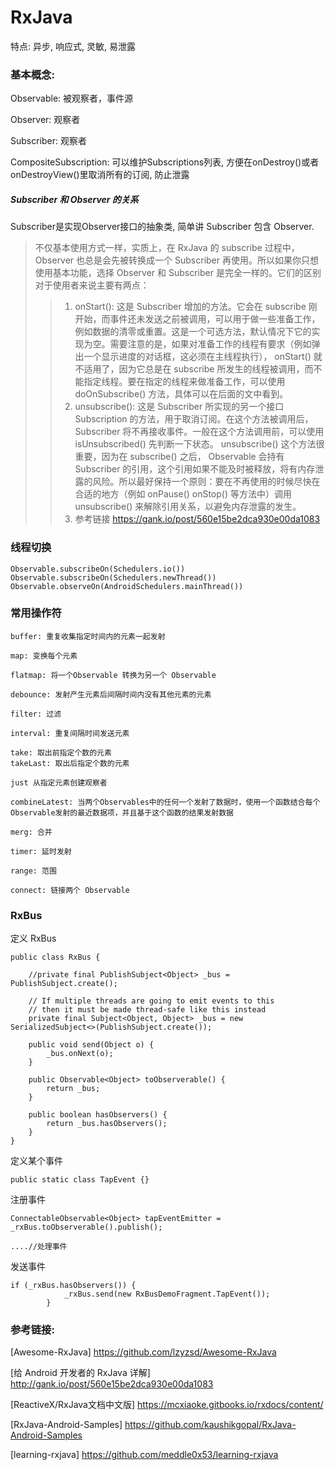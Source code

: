 # RxJava

特点: 异步, 响应式, 灵敏, 易泄露

### 基本概念:

Observable: 被观察者，事件源

Observer: 观察者

Subscriber: 观察者

CompositeSubscription: 可以维护Subscriptions列表, 方便在onDestroy()或者onDestroyView()里取消所有的订阅, 防止泄露

##### Subscriber 和 Observer 的关系

Subscriber是实现Observer接口的抽象类, 简单讲 
Subscriber 包含 Observer. 

>不仅基本使用方式一样，实质上，在 RxJava 的 subscribe 过程中，Observer 也总是会先被转换成一个 Subscriber 再使用。所以如果你只想使用基本功能，选择 Observer 和 Subscriber 是完全一样的。它们的区别对于使用者来说主要有两点：
>> 1. onStart(): 这是 Subscriber 增加的方法。它会在 subscribe 刚开始，而事件还未发送之前被调用，可以用于做一些准备工作，例如数据的清零或重置。这是一个可选方法，默认情况下它的实现为空。需要注意的是，如果对准备工作的线程有要求（例如弹出一个显示进度的对话框，这必须在主线程执行）， onStart() 就不适用了，因为它总是在 subscribe 所发生的线程被调用，而不能指定线程。要在指定的线程来做准备工作，可以使用 doOnSubscribe() 方法，具体可以在后面的文中看到。
>> 2. unsubscribe(): 这是 Subscriber 所实现的另一个接口 Subscription 的方法，用于取消订阅。在这个方法被调用后，Subscriber 将不再接收事件。一般在这个方法调用前，可以使用 isUnsubscribed() 先判断一下状态。 unsubscribe() 这个方法很重要，因为在 subscribe() 之后， Observable 会持有 Subscriber 的引用，这个引用如果不能及时被释放，将有内存泄露的风险。所以最好保持一个原则：要在不再使用的时候尽快在合适的地方（例如 onPause() onStop() 等方法中）调用 unsubscribe() 来解除引用关系，以避免内存泄露的发生。
>>3. 参考链接
https://gank.io/post/560e15be2dca930e00da1083

### 线程切换

```
Observable.subscribeOn(Schedulers.io())
Observable.subscribeOn(Schedulers.newThread())
Observable.observeOn(AndroidSchedulers.mainThread())
```

### 常用操作符

```
buffer: 重复收集指定时间内的元素一起发射
```

```
map: 变换每个元素
```

```
flatmap: 将一个Observable 转换为另一个 Observable
```

```
debounce: 发射产生元素后间隔时间内没有其他元素的元素
```

```
filter: 过滤
```

```
interval: 重复间隔时间发送元素
```

```
take: 取出前指定个数的元素
takeLast: 取出后指定个数的元素
```

```
just 从指定元素创建观察者
```

```
combineLatest: 当两个Observables中的任何一个发射了数据时，使用一个函数结合每个Observable发射的最近数据项，并且基于这个函数的结果发射数据
```

```
merg: 合并
```

```
timer: 延时发射
```

```
range: 范围
```

```
connect: 链接两个 Observable
```

### RxBus
定义 RxBus

```
public class RxBus {

    //private final PublishSubject<Object> _bus = PublishSubject.create();

    // If multiple threads are going to emit events to this
    // then it must be made thread-safe like this instead
    private final Subject<Object, Object> _bus = new SerializedSubject<>(PublishSubject.create());

    public void send(Object o) {
        _bus.onNext(o);
    }

    public Observable<Object> toObserverable() {
        return _bus;
    }

    public boolean hasObservers() {
        return _bus.hasObservers();
    }
}
```

定义某个事件
```
public static class TapEvent {}
```

注册事件
```
ConnectableObservable<Object> tapEventEmitter = _rxBus.toObserverable().publish();

....//处理事件

```

发送事件
```
if (_rxBus.hasObservers()) {
            _rxBus.send(new RxBusDemoFragment.TapEvent());
        }
```

### 参考链接:
[Awesome-RxJava] https://github.com/lzyzsd/Awesome-RxJava

[给 Android 开发者的 RxJava 详解] http://gank.io/post/560e15be2dca930e00da1083

[ReactiveX/RxJava文档中文版] https://mcxiaoke.gitbooks.io/rxdocs/content/

[RxJava-Android-Samples] https://github.com/kaushikgopal/RxJava-Android-Samples

[learning-rxjava] https://github.com/meddle0x53/learning-rxjava
